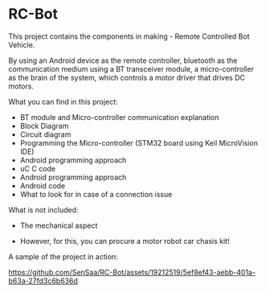 # RC-Bot
This project contains the components in making - Remote Controlled Bot Vehicle.

By using an Android device as the remote controller, bluetooth as the communication medium using a BT transceiver module, a micro-controller as the brain of the system, which controls a motor driver that drives DC motors.

What you can find in this project:
- BT module and Micro-controller communication explanation
- Block Diagram
- Circuit diagram
- Programming the Micro-controller (STM32 board using Keil MicroVision IDE)
- Android programming approach
- uC C code
- Android programming approach
- Android code
- What to look for in case of a connection issue

What is not included:
- The mechanical aspect
* However, for this, you can procure a motor robot car chasis kit! 

A sample of the project in action:

https://github.com/SenSaa/RC-Bot/assets/19212519/5ef8ef43-aebb-401a-b63a-27fd3c6b636d

